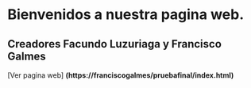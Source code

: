 # Bienvenidos a nuestra pagina web.

Creadores Facundo Luzuriaga y Francisco Galmes
----------------------------------------------

[Ver pagina web] **(https://franciscogalmes/pruebafinal/index.html)**

